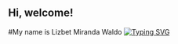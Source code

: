 ## Hi, welcome!
#My name is Lizbet Miranda Waldo
[![Typing SVG](https://readme-typing-svg.demolab.com?font=Fira+Code&weight=500&size=22&pause=1000&color=3841F7&width=435&lines=Engineer+student++%2B+TCPRO+student)](https://git.io/typing-svg)
